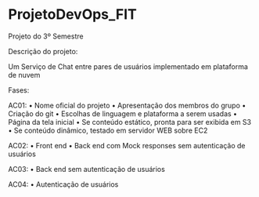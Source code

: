# ProjetoDevOps_FIT

Projeto do 3º Semestre

Descrição do projeto: 

Um Serviço de Chat entre pares de usuários implementado em plataforma de nuvem

Fases:

AC01:
• Nome oficial do projeto
• Apresentação dos membros do grupo
• Criação do git
• Escolhas de linguagem e plataforma a serem usadas
• Página da tela inicial • Se conteúdo estático, pronta para ser exibida em S3
• Se conteúdo dinâmico, testado em servidor WEB sobre EC2

AC02:
• Front end
• Back end com Mock responses sem autenticação de usuários

AC03:
• Back end sem autenticação de usuários

AC04:
• Autenticação de usuários
